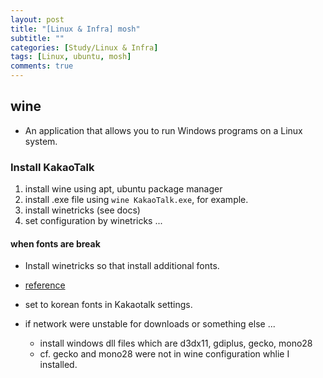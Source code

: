 ```yaml
---
layout: post
title: "[Linux & Infra] mosh"
subtitle: ""
categories: [Study/Linux & Infra]
tags: [Linux, ubuntu, mosh]
comments: true
---
```


## wine

- An application that allows you to run Windows programs on a Linux system.

### Install KakaoTalk

1. install wine using apt, ubuntu package manager
2. install .exe file using `wine KakaoTalk.exe`, for example.
3. install winetricks (see docs)
4. set configuration by winetricks ...

#### when fonts are break

- Install winetricks so that install additional fonts.
- [reference](https://askubuntu.com/questions/102538/wine-fonts-problem)
- set to korean fonts in Kakaotalk settings.

- if network were unstable for downloads or something else ...
  - install windows dll files which are d3dx11, gdiplus, gecko, mono28
  - cf. gecko and mono28 were not in wine configuration whlie I installed.


